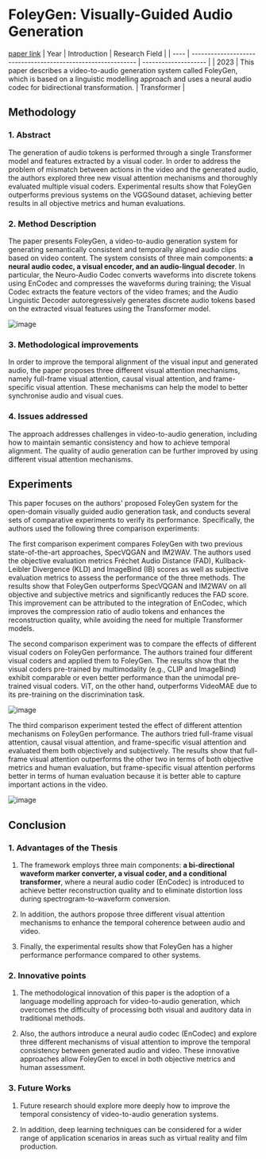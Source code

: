 # FoleyGen: Visually-Guided Audio Generation
[paper link](https://arxiv.org/pdf/2309.10537) 
| Year | Introduction                                                         | Research Field                 |
| ---- | ------------------------------------------------------------ | -------------------- |
| 2023 | This paper describes a video-to-audio generation system called FoleyGen, which is based on a linguistic modelling approach and uses a neural audio codec for bidirectional transformation.          |  Transformer        |

## Methodology

### 1. Abstract
The generation of audio tokens is performed through a single Transformer model and features extracted by a visual coder. In order to address the problem of mismatch between actions in the video and the generated audio, the authors explored three new visual attention mechanisms and thoroughly evaluated multiple visual coders. Experimental results show that FoleyGen outperforms previous systems on the VGGSound dataset, achieving better results in all objective metrics and human evaluations.

### 2. Method Description 
The paper presents FoleyGen, a video-to-audio generation system for generating semantically consistent and temporally aligned audio clips based on video content. The system consists of three main components: **a neural audio codec, a visual encoder, and an audio-lingual decoder**. In particular, the Neuro-Audio Codec converts waveforms into discrete tokens using EnCodec and compresses the waveforms during training; the Visual Codec extracts the feature vectors of the video frames; and the Audio Linguistic Decoder autoregressively generates discrete audio tokens based on the extracted visual features using the Transformer model.

![image](https://github.com/user-attachments/assets/a0af26e8-6157-4c19-934e-ccb8b563875c)

### 3. Methodological improvements
In order to improve the temporal alignment of the visual input and generated audio, the paper proposes three different visual attention mechanisms, namely full-frame visual attention, causal visual attention, and frame-specific visual attention. These mechanisms can help the model to better synchronise audio and visual cues.

### 4. Issues addressed 
The approach addresses challenges in video-to-audio generation, including how to maintain semantic consistency and how to achieve temporal alignment. The quality of audio generation can be further improved by using different visual attention mechanisms.

## Experiments
This paper focuses on the authors' proposed FoleyGen system for the open-domain visually guided audio generation task, and conducts several sets of comparative experiments to verify its performance. Specifically, the authors used the following three comparison experiments:

The first comparison experiment compares FoleyGen with two previous state-of-the-art approaches, SpecVQGAN and IM2WAV. The authors used the objective evaluation metrics Fréchet Audio Distance (FAD), Kullback-Leibler Divergence (KLD) and ImageBind (IB) scores as well as subjective evaluation metrics to assess the performance of the three methods. The results show that FoleyGen outperforms SpecVQGAN and IM2WAV on all objective and subjective metrics and significantly reduces the FAD score. This improvement can be attributed to the integration of EnCodec, which improves the compression ratio of audio tokens and enhances the reconstruction quality, while avoiding the need for multiple Transformer models.

The second comparison experiment was to compare the effects of different visual coders on FoleyGen performance. The authors trained four different visual coders and applied them to FoleyGen. The results show that the visual coders pre-trained by multimodality (e.g., CLIP and ImageBind) exhibit comparable or even better performance than the unimodal pre-trained visual coders. ViT, on the other hand, outperforms VideoMAE due to its pre-training on the discrimination task.

![image](https://github.com/user-attachments/assets/cc9a419b-08ab-4fb0-9e3b-16840cb005a5)

The third comparison experiment tested the effect of different attention mechanisms on FoleyGen performance. The authors tried full-frame visual attention, causal visual attention, and frame-specific visual attention and evaluated them both objectively and subjectively. The results show that full-frame visual attention outperforms the other two in terms of both objective metrics and human evaluation, but frame-specific visual attention performs better in terms of human evaluation because it is better able to capture important actions in the video. 

![image](https://github.com/user-attachments/assets/e6241122-89a9-48a3-8e1b-18c265f7b357)

## Conclusion

### 1. Advantages of the Thesis
  1. The framework employs three main components: **a bi-directional waveform marker converter, a visual coder, and a conditional transformer**, where a neural audio coder (EnCodec) is introduced to achieve better reconstruction quality and to eliminate distortion loss during spectrogram-to-waveform conversion.
  
  2. In addition, the authors propose three different visual attention mechanisms to enhance the temporal coherence between audio and video.
  
  3. Finally, the experimental results show that FoleyGen has a higher performance performance compared to other systems.

### 2. Innovative points
  1. The methodological innovation of this paper is the adoption of a language modelling approach for video-to-audio generation, which overcomes the difficulty of processing both visual and auditory data in traditional methods.
  
  2. Also, the authors introduce a neural audio codec (EnCodec) and explore three different mechanisms of visual attention to improve the temporal consistency between generated audio and video. These innovative approaches allow FoleyGen to excel in both objective metrics and human assessment.

### 3. Future Works
  1. Future research should explore more deeply how to improve the temporal consistency of video-to-audio generation systems.
  
  2. In addition, deep learning techniques can be considered for a wider range of application scenarios in areas such as virtual reality and film production.  
